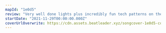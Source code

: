 ```yaml
---
mapId: "1e0d5"
review: "Very well done lights plus incredibly fun tech patterns on the one hand, and quality lower diffs on the other hand. This was grounds enough for fatalution to be the first mapper to be officially chosen twice for MOTW!"
startDate: "2021-11-29T00:00:00.000Z"
coverUrlOverwrite: https://cdn.assets.beatleader.xyz/songcover-1e0d5-cover.jpg
---
```

